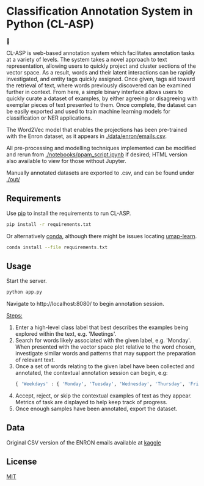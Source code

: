 # Classification Annotation System in Python (CL-ASP)
:snake:

CL-ASP is web-based annotation system which facilitates annotation tasks at a variety of levels. The system takes a novel approach to text representation, allowing users to quickly project and cluster sections of the vector space. As a result, words and their latent interactions can be rapidly investigated, and entity tags quickly assigned. Once given, tags aid toward the retrieval of text, where words previously discovered can be examined further in context. From here, a simple binary interface allows users to quickly curate a dataset of examples, by either agreeing or disagreeing with exemplar pieces of text presented to them. Once complete, the dataset can be easily exported and used to train machine learning models for classification or NER applications.

The Word2Vec model that enables the projections has been pre-trained with the Enron dataset, as it appears in [./data/enron/emails.csv]().

All pre-processing and modelling techniques implemented can be modified and rerun from [./notebooks/ppam_script.ipynb]() if desired; HTML version also available to view for those without Jupyter.

Manually annotated datasets are exported to .csv, and can be found under [./out/]()

## Requirements
Use [pip](https://pip.pypa.io/en/stable/) to install the requirements to run CL-ASP.
```bash
pip install -r requirements.txt
```
Or alternatively [conda](https://docs.conda.io/en/latest/), although there might be issues locating [umap-learn](https://anaconda.org/conda-forge/umap-learn).
```bash
conda install --file requirements.txt
```

## Usage
Start the server.
```bash
python app.py
```
Navigate to http://localhost:8080/ to begin annotation session.

<u>Steps:</u><br>
1. Enter a high-level class label that best describes the examples being explored within the text, e.g. 'Meetings'.
2. Search for words likely associated with the given label, e.g. 'Monday'. When presented with the vector space plot relative to the word chosen, investigate similar words and patterns that may support the preparation of relevant text.
3. Once a set of words relating to the given label have been collected and annotated, the contextual annotation session can begin, e.g:
    ```python
    { 'Weekdays' : { 'Monday', 'Tuesday', 'Wednesday', 'Thursday', 'Friday' } }
    ```
4. Accept, reject, or skip the contextual examples of text as they appear. Metrics of task are displayed to help keep track of progress.
5. Once enough samples have been annotated, export the dataset.

## Data
Original CSV version of the ENRON emails available at [kaggle](https://www.kaggle.com/wcukierski/enron-email-dataset)

## License
[MIT](https://choosealicense.com/licenses/mit/)
